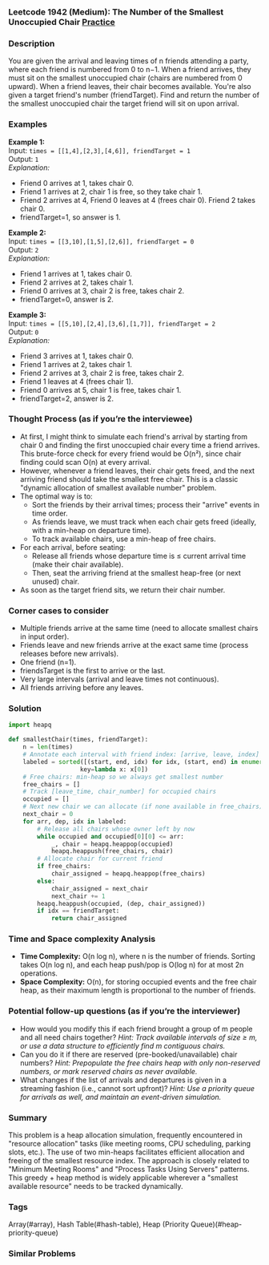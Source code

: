 ### Leetcode 1942 (Medium): The Number of the Smallest Unoccupied Chair [Practice](https://leetcode.com/problems/the-number-of-the-smallest-unoccupied-chair)

### Description  
You are given the arrival and leaving times of n friends attending a party, where each friend is numbered from 0 to n−1. When a friend arrives, they must sit on the smallest unoccupied chair (chairs are numbered from 0 upward). When a friend leaves, their chair becomes available. You're also given a target friend's number (friendTarget). Find and return the number of the smallest unoccupied chair the target friend will sit on upon arrival.

### Examples  

**Example 1:**  
Input: `times = [[1,4],[2,3],[4,6]], friendTarget = 1`  
Output: `1`  
*Explanation:*
- Friend 0 arrives at 1, takes chair 0.
- Friend 1 arrives at 2, chair 1 is free, so they take chair 1.
- Friend 2 arrives at 4, Friend 0 leaves at 4 (frees chair 0). Friend 2 takes chair 0.
- friendTarget=1, so answer is 1.

**Example 2:**  
Input: `times = [[3,10],[1,5],[2,6]], friendTarget = 0`  
Output: `2`  
*Explanation:*
- Friend 1 arrives at 1, takes chair 0.
- Friend 2 arrives at 2, takes chair 1.
- Friend 0 arrives at 3, chair 2 is free, takes chair 2.
- friendTarget=0, answer is 2.

**Example 3:**  
Input: `times = [[5,10],[2,4],[3,6],[1,7]], friendTarget = 2`  
Output: `0`  
*Explanation:*
- Friend 3 arrives at 1, takes chair 0.
- Friend 1 arrives at 2, takes chair 1.
- Friend 2 arrives at 3, chair 2 is free, takes chair 2.
- Friend 1 leaves at 4 (frees chair 1).
- Friend 0 arrives at 5, chair 1 is free, takes chair 1.
- friendTarget=2, answer is 2.

### Thought Process (as if you’re the interviewee)  
- At first, I might think to simulate each friend's arrival by starting from chair 0 and finding the first unoccupied chair every time a friend arrives. This brute-force check for every friend would be O(n²), since chair finding could scan O(n) at every arrival.
- However, whenever a friend leaves, their chair gets freed, and the next arriving friend should take the smallest free chair. This is a classic "dynamic allocation of smallest available number" problem.
- The optimal way is to:
  - Sort the friends by their arrival times; process their "arrive" events in time order.
  - As friends leave, we must track when each chair gets freed (ideally, with a min-heap on departure time).
  - To track available chairs, use a min-heap of free chairs.
- For each arrival, before seating:
  - Release all friends whose departure time is ≤ current arrival time (make their chair available).
  - Then, seat the arriving friend at the smallest heap-free (or next unused) chair.
- As soon as the target friend sits, we return their chair number.

### Corner cases to consider  
- Multiple friends arrive at the same time (need to allocate smallest chairs in input order).
- Friends leave and new friends arrive at the exact same time (process releases before new arrivals).
- One friend (n=1).
- friendsTarget is the first to arrive or the last.
- Very large intervals (arrival and leave times not continuous).
- All friends arriving before any leaves.

### Solution

```python
import heapq

def smallestChair(times, friendTarget):
    n = len(times)
    # Annotate each interval with friend index: [arrive, leave, index]
    labeled = sorted([(start, end, idx) for idx, (start, end) in enumerate(times)],
                    key=lambda x: x[0])
    # Free chairs: min-heap so we always get smallest number
    free_chairs = []
    # Track [leave_time, chair_number] for occupied chairs
    occupied = []
    # Next new chair we can allocate (if none available in free_chairs)
    next_chair = 0
    for arr, dep, idx in labeled:
        # Release all chairs whose owner left by now
        while occupied and occupied[0][0] <= arr:
            _, chair = heapq.heappop(occupied)
            heapq.heappush(free_chairs, chair)
        # Allocate chair for current friend
        if free_chairs:
            chair_assigned = heapq.heappop(free_chairs)
        else:
            chair_assigned = next_chair
            next_chair += 1
        heapq.heappush(occupied, (dep, chair_assigned))
        if idx == friendTarget:
            return chair_assigned
```

### Time and Space complexity Analysis  

- **Time Complexity:** O(n log n), where n is the number of friends. Sorting takes O(n log n), and each heap push/pop is O(log n) for at most 2n operations.
- **Space Complexity:** O(n), for storing occupied events and the free chair heap, as their maximum length is proportional to the number of friends.

### Potential follow-up questions (as if you’re the interviewer)  

- How would you modify this if each friend brought a group of m people and all need chairs together?
  *Hint: Track available intervals of size ≥ m, or use a data structure to efficiently find m contiguous chairs.*
- Can you do it if there are reserved (pre-booked/unavailable) chair numbers?
  *Hint: Prepopulate the free chairs heap with only non-reserved numbers, or mark reserved chairs as never available.*
- What changes if the list of arrivals and departures is given in a streaming fashion (i.e., cannot sort upfront)?
  *Hint: Use a priority queue for arrivals as well, and maintain an event-driven simulation.*

### Summary
This problem is a heap allocation simulation, frequently encountered in "resource allocation" tasks (like meeting rooms, CPU scheduling, parking slots, etc.). The use of two min-heaps facilitates efficient allocation and freeing of the smallest resource index. The approach is closely related to "Minimum Meeting Rooms" and "Process Tasks Using Servers" patterns. This greedy + heap method is widely applicable wherever a "smallest available resource" needs to be tracked dynamically.

### Tags
Array(#array), Hash Table(#hash-table), Heap (Priority Queue)(#heap-priority-queue)

### Similar Problems
